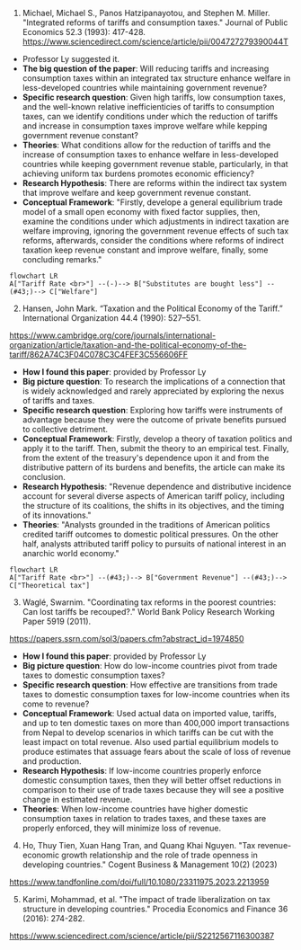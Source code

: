 1. Michael, Michael S., Panos Hatzipanayotou, and Stephen M. Miller. "Integrated reforms of tariffs and consumption taxes." Journal of Public Economics 52.3 (1993): 417-428. 
https://www.sciencedirect.com/science/article/pii/004727279390044T
- Professor Ly suggested it.
- **The big question of the paper**: Will reducing tariffs and increasing consumption taxes within an integrated tax structure enhance welfare in less-developed countries while maintaining government revenue?
- **Specific research question**: Given high tariffs, low consumption taxes, and the well-known relative inefficienticies of tariffs to consumption taxes, can we identify conditions under which the reduction of tariffs and increase in consumption taxes improve welfare while kepping government revenue constant?
- **Theories**: What conditions allow for the reduction of tariffs and the increase of consumption taxes to enhance welfare in less-developed countries while keeping government revenue stable, particularly, in that achieving uniform tax burdens promotes economic efficiency?
- **Research Hypothesis**: There are reforms within the indirect tax system that improve welfare and keep government revenue constant.
- **Conceptual Framework**: "Firstly, develope a general equilibrium trade model of a small open economy with fixed factor supplies, then, examine the conditions under which adjustments in indirect taxation are welfare improving, ignoring the government revenue effects of such tax reforms, afterwards, consider the conditions where reforms of indirect taxation keep revenue constant and improve welfare, finally, some concluding remarks."

```mermaid
flowchart LR
A["Tariff Rate <br>"] --(-)--> B["Substitutes are bought less"] --(#43;)--> C["Welfare"]
```


2. Hansen, John Mark. “Taxation and the Political Economy of the Tariff.” International Organization 44.4 (1990): 527–551.

https://www.cambridge.org/core/journals/international-organization/article/taxation-and-the-political-economy-of-the-tariff/862A74C3F04C078C3C4FEF3C556606FF

-  **How I found this paper**: provided by Professor Ly
-  **Big picture question**: To research the implications of a connection that is widely acknowledged and rarely appreciated by exploring the nexus of tariffs and taxes.
- **Specific research question**: Exploring how tariffs were instruments of advantage because they were the outcome of private benefits pursued to collective detriment.
- **Conceptual Framework**: Firstly, develop a theory of taxation politics and apply it to the tariff. Then, submit the theory to an empirical test. Finally, from the extent of the treasury's dependence upon it and from the distributive pattern of its burdens and benefits, the article can make its conclusion.
- **Research Hypothesis**: "Revenue dependence and distributive incidence account for several diverse aspects of American tariff policy, including the structure of its coalitions, the shifts in its objectives, and the timing of its innovations."
- **Theories**: "Analysts grounded in the traditions of American politics credited tariff outcomes to domestic political pressures. On the other half, analysts attributed tariff policy to pursuits of national interest in an anarchic world economy."

```mermaid
flowchart LR
A["Tariff Rate <br>"] --(#43;)--> B["Government Revenue"] --(#43;)--> C["Theoretical tax"]
```


3. Waglé, Swarnim. "Coordinating tax reforms in the poorest countries: Can lost tariffs be recouped?." World Bank Policy Research Working Paper 5919 (2011).

https://papers.ssrn.com/sol3/papers.cfm?abstract_id=1974850

-  **How I found this paper**: provided by Professor Ly
-  **Big picture question**: How do low-income countries pivot from trade taxes to domestic consumption taxes? 
- **Specific research question**: How effective are transitions from trade taxes to domestic consumption taxes for low-income countries when its come to revenue?
- **Conceptual Framework**: Used actual data on imported value, tariffs, and up to ten domestic taxes on more than 400,000 import transactions from Nepal to develop scenarios in which tariffs can be cut with the least impact on total revenue. Also used partial equilibrium models to produce estimates that assuage fears about the scale of loss of revenue and production.
- **Research Hypothesis**: If low-income countries properly enforce domestic consumption taxes, then they will better offset reductions in comparison to their use of trade taxes because they will see a positive change in estimated revenue. 
- **Theories**: When low-income countries have higher domestic consumption taxes in relation to trades taxes, and these taxes are properly enforced, they will minimize loss of revenue.



4. Ho, Thuy Tien, Xuan Hang Tran, and Quang Khai Nguyen. "Tax revenue-economic growth relationship and the role of trade openness in developing countries." Cogent Business & Management 10(2) (2023)

https://www.tandfonline.com/doi/full/10.1080/23311975.2023.2213959

5. Karimi, Mohammad, et al. "The impact of trade liberalization on tax structure in developing countries." Procedia Economics and Finance 36 (2016): 274-282.

https://www.sciencedirect.com/science/article/pii/S2212567116300387

